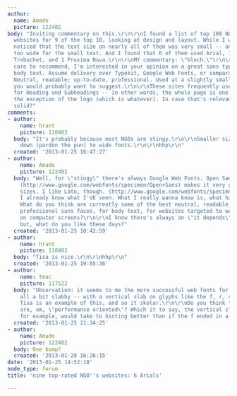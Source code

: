 ```yaml
---
author:
  name: Amado
  picture: 122402
body: "Inviting commentary on this.\r\n\r\nI found a list of top 100 NGOs, and I checked
  websites for 9 of the top 10, looking at design and layout. While I was at it, I
  noticed that the text size on nearly all of them was very small -- and column width
  too wide for the small text. And I found that 6 of them used Arial, 1 Verdana, 1
  Trebuchet, and 1 Proxima Nova.\r\n\r\nMY commentary: \"blech.\"\r\n\r\nIf you'd
  care to recommend, I'm interested in your opinion on a great sans typeface for web
  body text. Assume delivery over Typekit, Google Web Fonts, or comparable service.
  Neutral, readable; up-to-date, professional. Used at a slightly smaller size than
  you would probably want to suggest.\r\n\r\nThese sites frequently use the same face
  for Heading and Subheadings -- in other words, the whole page is one face, with
  the exception of the logo (which is whatever). In case that's relevant to your recommendation.\r\n\r\nWhat's
  solid?"
comments:
- author:
    name: hrant
    picture: 110403
  body: "It's probably because most NGOs are stingy.\r\n\r\nSmaller size? Narrow it
    down (pardon the pun) to wide fonts.\r\n\r\nhhp\r\n"
  created: '2013-01-25 16:47:27'
- author:
    name: Amado
    picture: 122402
  body: "Well, for \"stingy\" there's always Google Web Fonts. Open Sans's x-height
    (http://www.google.com/webfonts/specimen/Open+Sans) makes it very good at small
    sizes. I like Lato, though. (http://www.google.com/webfonts/specimen/Lato)\r\n\r\nBut
    I already know what I'VE seen. What I really wanna know is, what have YOU seen?
    What do you think are currently some of the best neutral, readable, up-to-date,
    professional sans faces, for body text, for websites targeted to web browsers
    on computer screens?\r\n\r\nI know there's always an \"it depends\" in there,
    but, what do you like these days?"
  created: '2013-01-25 18:42:59'
- author:
    name: hrant
    picture: 110403
  body: "Tisa is nice.\r\n\r\nhhp\r\n"
  created: '2013-01-25 19:05:36'
- author:
    name: tmac
    picture: 117522
  body: "Observation: it seems to me the more successful web fonts for body copy are
    all a bit slabby -- with a vertical slab on glyphs like the f, r, c, and so on.
    Tisa is an example of this, and so it skolar.\r\n\r\nDo you think these slabs
    are, um, \"performance oriented\"? Which it to say, the vertical slab on the f,
    for example, would take to hinting better than if the f ended in a thin stroke.\r\n\r\n?"
  created: '2013-01-25 21:34:25'
- author:
    name: Amado
    picture: 122402
  body: One bump?
  created: '2013-01-28 16:26:15'
date: '2013-01-25 14:52:18'
node_type: forum
title: 'nine top-rated NGO''s websites: 6 Arials'

---
```

